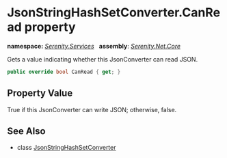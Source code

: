 # JsonStringHashSetConverter.CanRead property
**namespace:** *[Serenity.Services](../../README.md#serenity.services-namespace)*   **assembly**: *[Serenity.Net.Core](../../README.md)*

Gets a value indicating whether this JsonConverter can read JSON.

```csharp
public override bool CanRead { get; }
```

## Property Value

True if this JsonConverter can write JSON; otherwise, false.

## See Also

* class [JsonStringHashSetConverter](../JsonStringHashSetConverter.md)